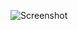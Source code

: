 ![Screenshot](https://raw.githubusercontent.com/Cryakl/Ultimate-RAT-Collection/refs/heads/main/JSpy/jSpy%20RAT%20v0.01/Screenshot.png)
